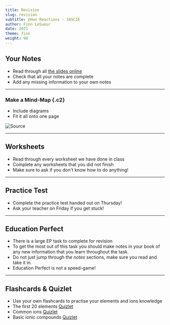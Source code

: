```yaml
---
title: Revision
slug: revision
subtitle: pHun Reactions - 10SCIE
author: Finn LeSueur
date: 2021
theme: finn
weight: 98
---
```


## Your Notes

- Read through all [the slides online](/10scie/phun-reactions)
- Check that all your notes are complete
- Add any missing information to your own notes

---

### Make a Mind-Map {.c2}

- Include diagrams
- Fit it all onto one page

![[Source](https://www.deviantart.com/jocarra/art/BIOL-200-Cheat-Sheet-1-13041387)](https://images-wixmp-ed30a86b8c4ca887773594c2.wixmp.com/f/28e91a28-4b16-4080-8220-378c64726ec1/d7risr-d482027f-b39e-400c-9484-16e869c92e82.jpg?token=eyJ0eXAiOiJKV1QiLCJhbGciOiJIUzI1NiJ9.eyJzdWIiOiJ1cm46YXBwOiIsImlzcyI6InVybjphcHA6Iiwib2JqIjpbW3sicGF0aCI6IlwvZlwvMjhlOTFhMjgtNGIxNi00MDgwLTgyMjAtMzc4YzY0NzI2ZWMxXC9kN3Jpc3ItZDQ4MjAyN2YtYjM5ZS00MDBjLTk0ODQtMTZlODY5YzkyZTgyLmpwZyJ9XV0sImF1ZCI6WyJ1cm46c2VydmljZTpmaWxlLmRvd25sb2FkIl19.7_qYzMCkhLndN67Z4NkGw8HNwgLlfPywxYczmINilNA)

---

## Worksheets

- Read through every worksheet we have done in class
- Complete any worksheets that you did not finish
- Make sure to ask if you don't know how to do anything!

---

## Practice Test

- Complete the practice test handed out on Thursday!
- Ask your teacher on Friday if you get stuck!

---

## Education Perfect

- There is a large EP task to complete for revision
- To get the most out of this task you should make notes in your book of any new information that you learn throughout the task.
- Do not just jump through the _notes_ sections, make sure you read and take it in.
- Education Perfect is not a speed-game!

---

## Flashcards & Quizlet

- Use your own flashcards to practise your elements and ions knowledge
- The first 20 elements [Quizlet](https://quizlet.com/552951589/20-elements-flash-cards/)
- Common ions [Quizlet](https://quizlet.com/228434335/common-ions-flash-cards/)
- Basic ionic compounds [Quizlet](https://quizlet.com/572756367/ionic-compounds-flash-cards/)

